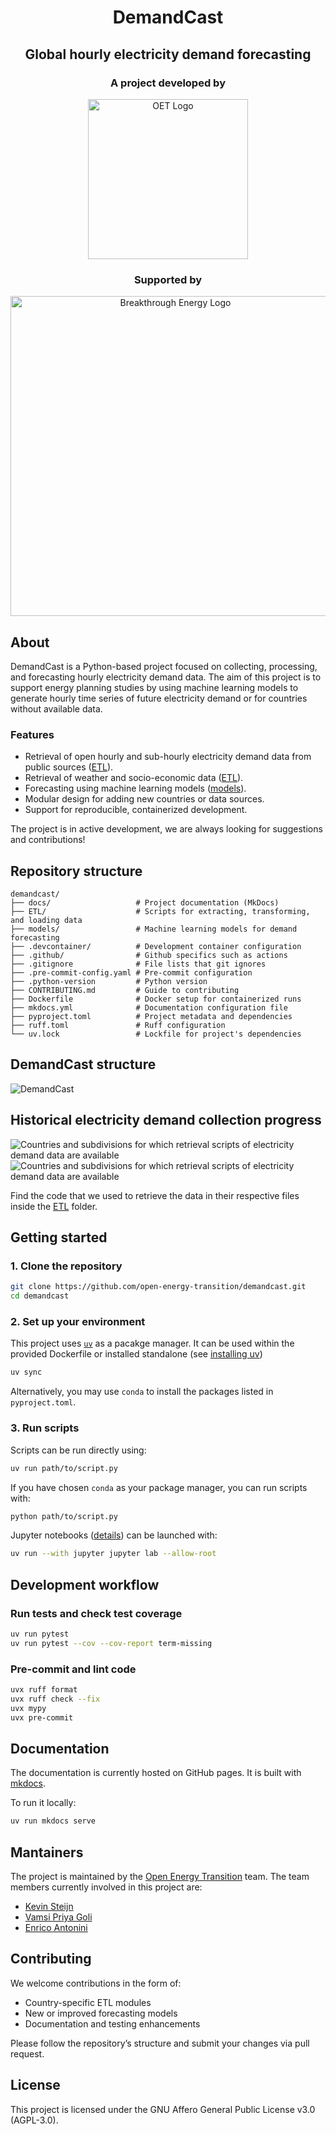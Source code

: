 <h1 align="center">DemandCast</h1>

<h2 align="center">
    Global hourly electricity demand forecasting
</h2>

<h3 align="center">
    <b>A project developed by</b>
</h3>

<p align="center">
    <a href="https://www.openenergytransition.org/">
        <img src="docs/oet_standard.png" alt="OET Logo" width="256"/>
    </a>
</p>

<h3 align="center">
    <p>Supported by</p>
</h3>

<p align="center">
    <a href="https://www.breakthroughenergy.org/">
        <img src="BE_logo.png" alt="Breakthrough Energy Logo" width="512"/>
    </a>
</p>

## About

DemandCast is a Python-based project focused on collecting, processing, and forecasting hourly electricity demand data. The aim of this project is to support energy planning studies by using machine learning models to generate hourly time series of future electricity demand or for countries without available data.

### Features

- Retrieval of open hourly and sub-hourly electricity demand data from public sources ([ETL](https://github.com/open-energy-transition/demandcast/tree/main/ETL)).
- Retrieval of weather and socio-economic data ([ETL](https://github.com/open-energy-transition/demandcast/tree/main/ETL)).
- Forecasting using machine learning models ([models](https://github.com/open-energy-transition/demandcast/tree/main/models/)).
- Modular design for adding new countries or data sources.
- Support for reproducible, containerized development.

The project is in active development, we are always looking for suggestions and contributions!

## Repository structure

```
demandcast/
├── docs/                   # Project documentation (MkDocs)
├── ETL/                    # Scripts for extracting, transforming, and loading data
├── models/                 # Machine learning models for demand forecasting
├── .devcontainer/          # Development container configuration
├── .github/                # Github specifics such as actions
├── .gitignore              # File lists that git ignores
├── .pre-commit-config.yaml # Pre-commit configuration
├── .python-version         # Python version
├── CONTRIBUTING.md         # Guide to contributing
├── Dockerfile              # Docker setup for containerized runs
├── mkdocs.yml              # Documentation configuration file
├── pyproject.toml          # Project metadata and dependencies
├── ruff.toml               # Ruff configuration
└── uv.lock                 # Lockfile for project's dependencies
```

## DemandCast structure

![DemandCast](docs/demancast_illustration.png)

## Historical electricity demand collection progress

![Countries and subdivisions for which retrieval scripts of electricity demand data are available](ETL/available_entities_light_mode.png#only-light)
![Countries and subdivisions for which retrieval scripts of electricity demand data are available](ETL/available_entities_dark_mode.png#only-dark)

Find the code that we used to retrieve the data in their respective files inside the [ETL](https://github.com/open-energy-transition/demandcast/tree/main/ETL) folder.

## Getting started

### 1. Clone the repository

```bash
git clone https://github.com/open-energy-transition/demandcast.git
cd demandcast
```

### 2. Set up your environment

This project uses [`uv`](https://github.com/astral-sh/uv) as a pacakge manager. It can be used within the provided Dockerfile or installed standalone (see [installing uv](https://docs.astral.sh/uv/getting-started/installation/))

```bash
uv sync
```

Alternatively, you may use `conda` to install the packages listed in `pyproject.toml`.

### 3. Run scripts

Scripts can be run directly using:

```bash
uv run path/to/script.py
```

If you have chosen `conda` as your package manager, you can run scripts with:

```bash
python path/to/script.py
```

Jupyter notebooks ([details](https://docs.astral.sh/uv/guides/integration/jupyter/#using-jupyter-within-a-project)) can be launched with:

```bash
uv run --with jupyter jupyter lab --allow-root
```

## Development workflow

### Run tests and check test coverage

```bash
uv run pytest
uv run pytest --cov --cov-report term-missing
```

### Pre-commit and lint code

```bash
uvx ruff format
uvx ruff check --fix
uvx mypy
uvx pre-commit
```

## Documentation

The documentation is currently hosted on GitHub pages. It is built with [mkdocs](https://github.com/squidfunk/mkdocs-material).

To run it locally:

```bash
uv run mkdocs serve
```

## Mantainers

The project is maintained by the [Open Energy Transition](https://www.openenergytransition.org/) team. The team members currently involved in this project are:

- [Kevin Steijn](https://github.com/ElectricMountains)
- [Vamsi Priya Goli](https://github.com/Vamsipriya22)
- [Enrico Antonini](https://github.com/eantonini)

## Contributing

We welcome contributions in the form of:

- Country-specific ETL modules
- New or improved forecasting models
- Documentation and testing enhancements

Please follow the repository’s structure and submit your changes via pull request.

## License

This project is licensed under the GNU Affero General Public License v3.0 (AGPL-3.0).
